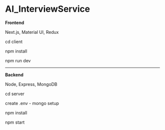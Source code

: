# AI_InterviewService

**Frontend**

Next.js, Material UI, Redux

cd client

npm install

npm run dev

-------------------

**Backend**

Node, Express, MongoDB

cd server

create .env - mongo setup

npm install

npm start
